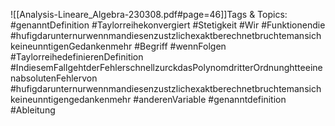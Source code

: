 
![[Analysis-Lineare_Algebra-230308.pdf#page=46]]Tags & Topics:
   #genanntDefinition
   #Taylorreihekonvergiert
   #Stetigkeit
   #Wir
   #Funktionendie
   #hufigdarunternurwennmandiesenzustzlichexaktberechnetbruchtemansichkeineunntigenGedankenmehr
   #Begriff
   #wennFolgen
   #TaylorreihedefinierenDefinition
   #IndiesemFallgehtderFehlerschnellzurckdasPolynomdritterOrdnunghtteeinenabsolutenFehlervon
   #hufigdarunternurwennmandiesenzustzlichexaktberechnetbruchtemansichkeineunntigengedankenmehr
   #anderenVariable
   #genanntdefinition
   #Ableitung